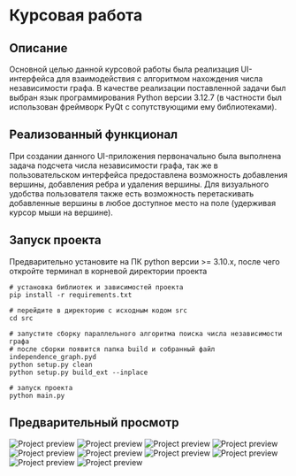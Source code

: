# Курсовая работа

## Описание
Основной целью данной курсовой работы была реализация UI-интерфейса 
для взаимодействия с алгоритмом нахождения числа независимости графа.
В качестве реализации поставленной задачи был выбран язык программирования
Python версии 3.12.7 (в частности был использован фреймворк PyQt с сопутствующими
ему библиотеками).

## Реализованный функционал
При создании данного UI-приложения первоначально была выполнена задача подсчета 
числа независимости графа, так же в пользовательском интерфейса предоставлена 
возможность добавления вершины, добавления ребра и удаления вершины. Для 
визуального удобства пользователя также есть возможность перетаскивать добавленные вершины
в любое доступное место на поле (удерживая курсор мыши на вершине).

## Запуск проекта
Предварительно установите на ПК python версии >= 3.10.x, после чего откройте терминал 
в корневой директории проекта
```commandline
# установка библиотек и зависимостей проекта
pip install -r requirements.txt

# перейдите в директорию с исходным кодом src
cd src

# запустите сборку параллельного алгоритма поиска числа независимости графа
# после сборки появится папка build и собранный файл independence_graph.pyd
python setup.py clean
python setup.py build_ext --inplace

# запуск проекта
python main.py
```

## Предварительный просмотр
![Project preview](./img/test1.png)
![Project preview](./img/test2.png)
![Project preview](./img/test3.png)
![Project preview](./img/test4.png)
![Project preview](./img/test5.png)
![Project preview](./img/test6.png)
![Project preview](./img/test7.png)
![Project preview](./img/test8.png)
![Project preview](./img/test9.png)
![Project preview](./img/test10.png)

